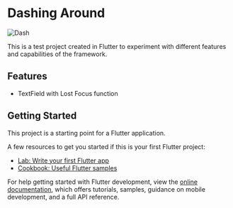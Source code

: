 # Dashing Around

![Dash](https://pbs.twimg.com/media/FKNlhKZUcAEd7FY?format=jpg&name=4096x4096)

This is a test project created in Flutter to experiment with different features and capabilities of the framework.

## Features

- TextField with Lost Focus function

## Getting Started

This project is a starting point for a Flutter application.

A few resources to get you started if this is your first Flutter project:

- [Lab: Write your first Flutter app](https://docs.flutter.dev/get-started/codelab)
- [Cookbook: Useful Flutter samples](https://docs.flutter.dev/cookbook)

For help getting started with Flutter development, view the
[online documentation](https://docs.flutter.dev/), which offers tutorials,
samples, guidance on mobile development, and a full API reference.